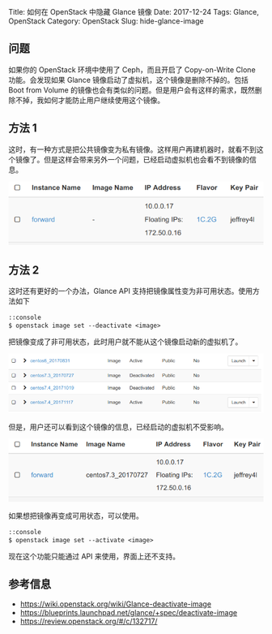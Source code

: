 Title: 如何在 OpenStack 中隐藏 Glance 镜像
Date: 2017-12-24
Tags: Glance, OpenStack
Category: OpenStack
Slug: hide-glance-image

## 问题
如果你的 OpenStack 环境中使用了 Ceph，而且开启了 Copy-on-Write Clone 功能。会发现如果 Glance 镜像启动了虚拟机，这个镜像是删除不掉的。包括 Boot from Volume 的镜像也会有类似的问题。但是用户会有这样的需求，既然删除不掉，我如何才能防止用户继续使用这个镜像。

## 方法 1

这时，有一种方式是把公共镜像变为私有镜像。这样用户再建机器时，就看不到这个镜像了。但是这样会带来另外一个问题，已经启动虚拟机也会看不到镜像的信息。

![instance-without-image-info](images/glance-deactivate/instance-without-image-info.png)

## 方法 2

这时还有更好的一个办法，Glance API 支持把镜像属性变为非可用状态。使用方法如下

    ::console
    $ openstack image set --deactivate <image>

把镜像变成了非可用状态，此时用户就不能从这个镜像启动新的虚拟机了。

![image-can-not-boot](images/glance-deactivate/image-can-not-boot.png)

但是，用户还可以看到这个镜像的信息，已经启动的虚拟机不受影响。

![instance-without-image-info](images/glance-deactivate/instance-with-image-info.png)


如果想把镜像再变成可用状态，可以使用。
    
    ::console
    $ openstack image set --activate <image>

现在这个功能只能通过 API 来使用，界面上还不支持。

## 参考信息

* https://wiki.openstack.org/wiki/Glance-deactivate-image
* https://blueprints.launchpad.net/glance/+spec/deactivate-image
* https://review.openstack.org/#/c/132717/
